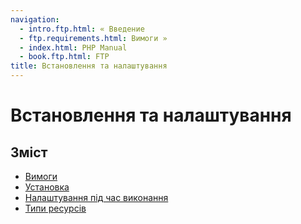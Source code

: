 ```yaml
---
navigation:
  - intro.ftp.html: « Введение
  - ftp.requirements.html: Вимоги »
  - index.html: PHP Manual
  - book.ftp.html: FTP
title: Встановлення та налаштування
---
```

# Встановлення та налаштування

## Зміст

-   [Вимоги](ftp.requirements.html)
-   [Установка](ftp.installation.html)
-   [Налаштування під час виконання](ftp.configuration.html)
-   [Типи ресурсів](ftp.resources.html)
